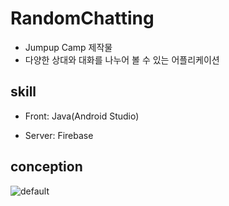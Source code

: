 # RandomChatting
* Jumpup Camp 제작물
* 다양한 상대와 대화를 나누어 볼 수 있는 어플리케이션

## skill

* Front: Java(Android Studio)

* Server: Firebase

## conception

![default](https://user-images.githubusercontent.com/26649912/51100469-98e67580-1819-11e9-9bff-b23fd0bd41d9.PNG)
